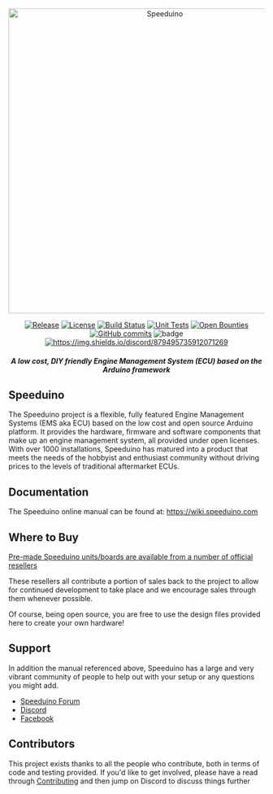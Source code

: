 <div align="center">

<img src="https://github.com/speeduino/wiki.js/raw/master/img/Speeduino%20logo_med.png" alt="Speeduino" width="600" />

[![Release](https://img.shields.io/github/release/noisymime/speeduino.svg)](https://github.com/noisymime/speeduino/releases/latest)
[![License](https://img.shields.io/badge/license-GPLv3-blue.svg)](https://github.com/noisymime/speeduino/blob/master/LICENSE)
[![Build Status](https://img.shields.io/github/actions/workflow/status/noisymime/speeduino/build-firmware.yml?label=Build%20Status&branch=master)](https://github.com/noisymime/speeduino/actions/workflows/build-firmware.yml)
[![Unit Tests](https://img.shields.io/github/actions/workflow/status/noisymime/speeduino/unit-tests.yml?label=Unit%20Tests&branch=master)](https://github.com/noisymime/speeduino/actions/workflows/unit-tests.yml)
[![Open Bounties](https://img.shields.io/bountysource/team/speeduino/activity.svg)](https://www.bountysource.com/teams/speeduino)
[![GitHub commits](https://img.shields.io/github/commits-since/noisymime/speeduino/202207.1.svg)](https://github.com/noisymime/speeduino/compare/202207.1...master)
![badge](https://img.shields.io/endpoint?url=https://gist.githubusercontent.com/noisymime/d8a449a3f6d3307dab457431512502f9/raw/misra_results.json)
[![https://img.shields.io/discord/879495735912071269 ](https://img.shields.io/discord/879495735912071269?label=Discord&logo=Discord)](https://discord.gg/YWCEexaNDe)

##### A low cost, DIY friendly Engine Management System (ECU) based on the Arduino framework
</div>


## Speeduino
The Speeduino project is a flexible, fully featured Engine Management Systems (EMS aka ECU) based on the low cost and open source Arduino platform. It provides the hardware, firmware and software components that make up an engine management system, all provided under open licenses. With over 1000 installations, Speeduino has matured into a product that meets the needs of the hobbyist and enthusiast community without driving prices to the levels of traditional aftermarket ECUs.

## Documentation
The Speeduino online manual can be found at: https://wiki.speeduino.com

## Where to Buy
[Pre-made Speeduino units/boards are available from a number of official resellers](https://speeduino.com/home/where-to-buy)

These resellers all contribute a portion of sales back to the project to allow for continued development to take place and we encourage sales through them whenever possible. 
 
Of course, being open source, you are free to use the design files provided here to create your own hardware! 

## Support
In addition the manual referenced above, Speeduino has a large and very vibrant community of people to help out with your setup or any questions you might add. 

* [Speeduino Forum](https://speeduino.com/forum) 
* [Discord](https://discord.gg/YWCEexaNDe)
* [Facebook](https://www.facebook.com/groups/191918764521976/)

## Contributors

This project exists thanks to all the people who contribute, both in terms of code and testing provided. If you'd like to get involved, please have a read through [Contributing](contributing.md) and then jump on Discord to discuss things further
